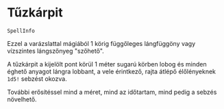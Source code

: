# Tűzkárpit

`SpellInfo`

Ezzel a varázslattal mágiából 1 körig függőleges lángfüggöny vagy vízszintes lángszőnyeg "szőhető".

A tűzkárpit a kijelölt pont körül 1 méter sugarú körben lobog és minden éghető anyagot lángra lobbant, a vele érintkező, rajta átlépő élőlényeknek `1d5!` sebzést okozva.

További erősítéssel mind a méret, mind az időtartam, mind pedig a sebzés növelhető.
